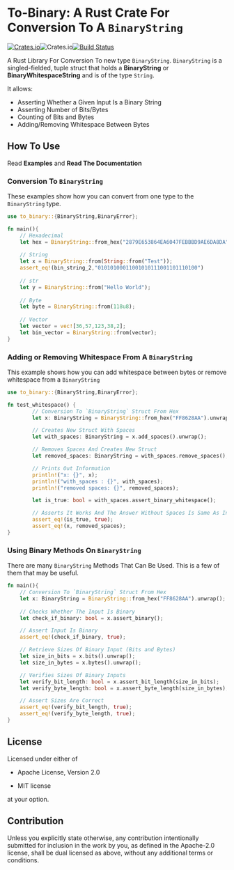 # To-Binary: A Rust Crate For Conversion To A `BinaryString`
[![Crates.io](https://img.shields.io/crates/v/to-binary?style=flat-square)](https://crates.io/crates/to-binary)![Crates.io](https://img.shields.io/crates/l/to-binary?style=flat-square)[![Build Status](https://travis-ci.org/0xSilene/To-Binary.svg?branch=master)](https://travis-ci.org/0xSilene/To-Binary)

A Rust Library For Conversion To new type `BinaryString`. `BinaryString` is a singled-fielded, tuple struct that holds a **BinaryString** or **BinaryWhitespaceString** and is of the type `String`.

It allows: 

* Asserting Whether a Given Input Is a Binary String
* Asserting Number of Bits/Bytes
* Counting of Bits and Bytes
* Adding/Removing Whitespace Between Bytes

## How To Use

Read **Examples** and **Read The Documentation**

### Conversion To `BinaryString`

These examples show how you can convert from one type to the `BinaryString` type.

```rust
use to_binary::{BinaryString,BinaryError};

fn main(){
    // Hexadecimal
    let hex = BinaryString::from_hex("2879E653864EA6047FEBBBD9AE6DA8DA").unwrap();
    
    // String
    let x = BinaryString::from(String::from("Test"));
    assert_eq!(bin_string_2,"01010100011001010111001101110100")
  
  	// str
  	let y = BinaryString::from("Hello World");
  
  	// Byte
  	let byte = BinaryString::from(118u8);
  	
  	// Vector
  	let vector = vec![36,57,123,38,2];
  	let bin_vector = BinaryString::from(vector);
}
```

### Adding or Removing Whitespace From A `BinaryString`

This example shows how you can add whitespace between bytes or remove whitespace from a `BinaryString`

```rust
use to_binary::{BinaryString,BinaryError};

fn test_whitespace() {
        // Conversion To `BinaryString` Struct From Hex
        let x: BinaryString = BinaryString::from_hex("FF8628AA").unwrap();

        // Creates New Struct With Spaces
        let with_spaces: BinaryString = x.add_spaces().unwrap();

        // Removes Spaces And Creates New Struct
        let removed_spaces: BinaryString = with_spaces.remove_spaces();

        // Prints Out Information
        println!("x: {}", x);
        println!("with_spaces : {}", with_spaces);
        println!("removed spaces: {}", removed_spaces);

        let is_true: bool = with_spaces.assert_binary_whitespace();

        // Asserts It Works And The Answer Without Spaces Is Same As Initial
        assert_eq!(is_true, true);
        assert_eq!(x, removed_spaces);
}
```

### Using Binary Methods On `BinaryString`

There are many `BinaryString` Methods That Can Be Used. This is a few of them that may be useful.

```rust
fn main(){
  	// Conversion To `BinaryString` Struct From Hex
  	let x: BinaryString = BinaryString::from_hex("FF8628AA").unwrap();
  
  	// Checks Whether The Input Is Binary
    let check_if_binary: bool = x.assert_binary();

    // Assert Input Is Binary
    assert_eq!(check_if_binary, true);

    // Retrieve Sizes Of Binary Input (Bits and Bytes)
    let size_in_bits = x.bits().unwrap();
    let size_in_bytes = x.bytes().unwrap();

    // Verifies Sizes Of Binary Inputs
    let verify_bit_length: bool = x.assert_bit_length(size_in_bits);
    let verify_byte_length: bool = x.assert_byte_length(size_in_bytes);

    // Assert Sizes Are Correct
    assert_eq!(verify_bit_length, true);
    assert_eq!(verify_byte_length, true);
}
```

## License

Licensed under either of

* Apache License, Version 2.0

* MIT license

at your option.

## Contribution

Unless you explicitly state otherwise, any contribution intentionally submitted for inclusion in the work by you, as defined in the Apache-2.0 license, shall be dual licensed as above, without any additional terms or conditions.